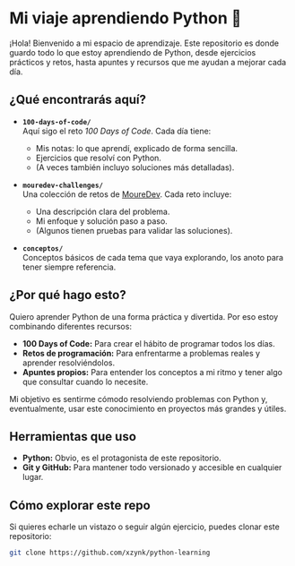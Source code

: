 # Mi viaje aprendiendo Python 🚀

¡Hola! Bienvenido a mi espacio de aprendizaje. Este repositorio es donde guardo todo lo que estoy aprendiendo de Python, desde ejercicios prácticos y retos, hasta apuntes y recursos que me ayudan a mejorar cada día.

## **¿Qué encontrarás aquí?**

- **`100-days-of-code/`**  
  Aquí sigo el reto *100 Days of Code*. Cada día tiene:
  - Mis notas: lo que aprendí, explicado de forma sencilla.
  - Ejercicios que resolví con Python.
  - (A veces también incluyo soluciones más detalladas).

- **`mouredev-challenges/`**  
  Una colección de retos de [MoureDev](https://mouredev.com). Cada reto incluye:
  - Una descripción clara del problema.
  - Mi enfoque y solución paso a paso.
  - (Algunos tienen pruebas para validar las soluciones).

- **`conceptos/`**  
  Conceptos básicos de cada tema que vaya explorando, los anoto para tener siempre referencia.

## **¿Por qué hago esto?**

Quiero aprender Python de una forma práctica y divertida. Por eso estoy combinando diferentes recursos:  
- **100 Days of Code:** Para crear el hábito de programar todos los días.  
- **Retos de programación:** Para enfrentarme a problemas reales y aprender resolviéndolos.  
- **Apuntes propios:** Para entender los conceptos a mi ritmo y tener algo que consultar cuando lo necesite.  

Mi objetivo es sentirme cómodo resolviendo problemas con Python y, eventualmente, usar este conocimiento en proyectos más grandes y útiles.

## **Herramientas que uso**

- **Python:** Obvio, es el protagonista de este repositorio.  
- **Git y GitHub:** Para mantener todo versionado y accesible en cualquier lugar.  

## **Cómo explorar este repo**

Si quieres echarle un vistazo o seguir algún ejercicio, puedes clonar este repositorio:

```bash
git clone https://github.com/xzynk/python-learning
```

